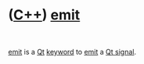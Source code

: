 



 

 

 

 

 

([C++](Cpp.md)) [emit](CppEmit.md)
====================================

 

[emit](CppEmit.md) is a [Qt](CppQt.md) [keyword](CppKeyword.md) to
[emit](CppEmit.md) a [Qt signal](CppQtSignal.md).

 

 

 

 

 





 



